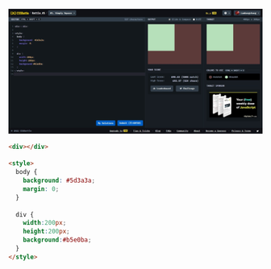 ![Simply Square](./images/1-simply-square.jpeg)
```html
<div></div>

<style>
  body {
    background: #5d3a3a;
    margin: 0;
  }
  
  div {
    width:200px;
    height:200px;
    background:#b5e0ba;
  }
</style>
```